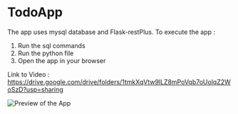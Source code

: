 # TodoApp
The app uses mysql database and Flask-restPlus.
To execute the app :
  1. Run the sql commands
  2. Run the python file
  3. Open the app in your browser

Link to Video : https://drive.google.com/drive/folders/1tmkXqVtw9lLZ8mPoVqb7oUolqZ2WoSzD?usp=sharing

![Preview of the App](https://github.com/dh1n3sh/TodoApp/blob/master/Todo.gif)

